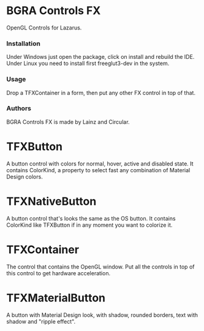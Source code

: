 # BGRA Controls FX
OpenGL Controls for Lazarus.

### Installation
Under Windows just open the package, click on install and rebuild the IDE. Under Linux you need to install first freeglut3-dev in the system.

### Usage
Drop a TFXContainer in a form, then put any other FX control in top of that.

### Authors
BGRA Controls FX is made by Lainz and Circular.

# TFXButton
A button control with colors for normal, hover, active and disabled state. It contains ColorKind, a property to select fast any combination of Material Design colors.

# TFXNativeButton
A button control that's looks the same as the OS button. It contains ColorKind like TFXButton if in any moment you want to colorize it.

# TFXContainer
The control that contains the OpenGL window. Put all the controls in top of this control to get hardware acceleration.

# TFXMaterialButton
A button with Material Design look, with shadow, rounded borders, text with shadow and "ripple effect".